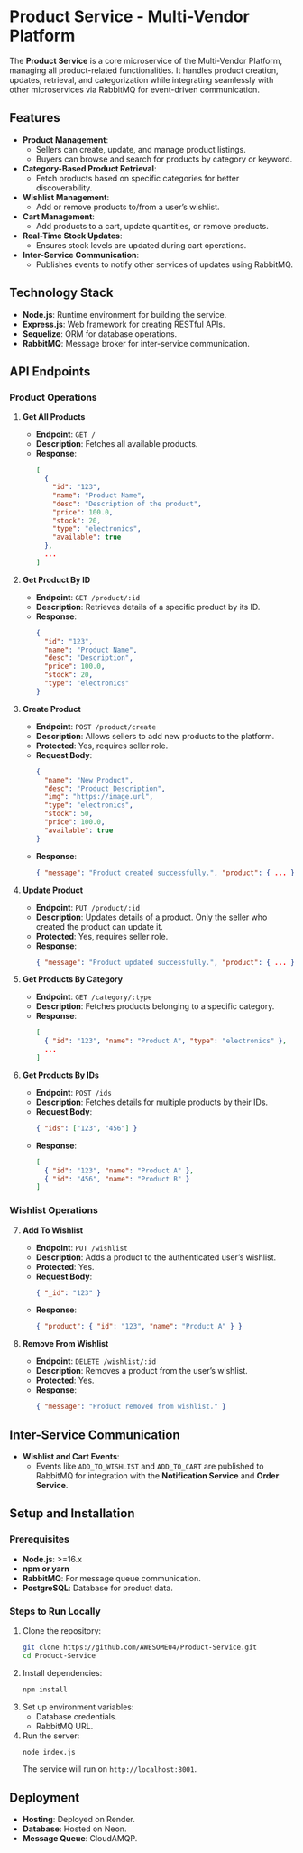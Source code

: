 # Product Service - Multi-Vendor Platform

The **Product Service** is a core microservice of the Multi-Vendor Platform, managing all product-related functionalities. It handles product creation, updates, retrieval, and categorization while integrating seamlessly with other microservices via RabbitMQ for event-driven communication.

## Features

- **Product Management**:
  - Sellers can create, update, and manage product listings.
  - Buyers can browse and search for products by category or keyword.
- **Category-Based Product Retrieval**:
  - Fetch products based on specific categories for better discoverability.
- **Wishlist Management**:
  - Add or remove products to/from a user’s wishlist.
- **Cart Management**:
  - Add products to a cart, update quantities, or remove products.
- **Real-Time Stock Updates**:
  - Ensures stock levels are updated during cart operations.
- **Inter-Service Communication**:
  - Publishes events to notify other services of updates using RabbitMQ.

## Technology Stack

- **Node.js**: Runtime environment for building the service.
- **Express.js**: Web framework for creating RESTful APIs.
- **Sequelize**: ORM for database operations.
- **RabbitMQ**: Message broker for inter-service communication.

## API Endpoints

### Product Operations

1. **Get All Products**
   - **Endpoint**: `GET /`
   - **Description**: Fetches all available products.
   - **Response**:
     ```json
     [
       {
         "id": "123",
         "name": "Product Name",
         "desc": "Description of the product",
         "price": 100.0,
         "stock": 20,
         "type": "electronics",
         "available": true
       },
       ...
     ]
     ```

2. **Get Product By ID**
   - **Endpoint**: `GET /product/:id`
   - **Description**: Retrieves details of a specific product by its ID.
   - **Response**:
     ```json
     {
       "id": "123",
       "name": "Product Name",
       "desc": "Description",
       "price": 100.0,
       "stock": 20,
       "type": "electronics"
     }
     ```

3. **Create Product**
   - **Endpoint**: `POST /product/create`
   - **Description**: Allows sellers to add new products to the platform.
   - **Protected**: Yes, requires seller role.
   - **Request Body**:
     ```json
     {
       "name": "New Product",
       "desc": "Product Description",
       "img": "https://image.url",
       "type": "electronics",
       "stock": 50,
       "price": 100.0,
       "available": true
     }
     ```
   - **Response**:
     ```json
     { "message": "Product created successfully.", "product": { ... } }
     ```

4. **Update Product**
   - **Endpoint**: `PUT /product/:id`
   - **Description**: Updates details of a product. Only the seller who created the product can update it.
   - **Protected**: Yes, requires seller role.
   - **Response**:
     ```json
     { "message": "Product updated successfully.", "product": { ... } }
     ```

5. **Get Products By Category**
   - **Endpoint**: `GET /category/:type`
   - **Description**: Fetches products belonging to a specific category.
   - **Response**:
     ```json
     [
       { "id": "123", "name": "Product A", "type": "electronics" },
       ...
     ]
     ```

6. **Get Products By IDs**
   - **Endpoint**: `POST /ids`
   - **Description**: Fetches details for multiple products by their IDs.
   - **Request Body**:
     ```json
     { "ids": ["123", "456"] }
     ```
   - **Response**:
     ```json
     [
       { "id": "123", "name": "Product A" },
       { "id": "456", "name": "Product B" }
     ]
     ```

### Wishlist Operations

7. **Add To Wishlist**
   - **Endpoint**: `PUT /wishlist`
   - **Description**: Adds a product to the authenticated user’s wishlist.
   - **Protected**: Yes.
   - **Request Body**:
     ```json
     { "_id": "123" }
     ```
   - **Response**:
     ```json
     { "product": { "id": "123", "name": "Product A" } }
     ```

8. **Remove From Wishlist**
   - **Endpoint**: `DELETE /wishlist/:id`
   - **Description**: Removes a product from the user’s wishlist.
   - **Protected**: Yes.
   - **Response**:
     ```json
     { "message": "Product removed from wishlist." }
     ```

## Inter-Service Communication

- **Wishlist and Cart Events**:
  - Events like `ADD_TO_WISHLIST` and `ADD_TO_CART` are published to RabbitMQ for integration with the **Notification Service** and **Order Service**.

## Setup and Installation

### Prerequisites

- **Node.js**: >=16.x
- **npm or yarn**
- **RabbitMQ**: For message queue communication.
- **PostgreSQL**: Database for product data.

### Steps to Run Locally

1. Clone the repository:
   ```bash
   git clone https://github.com/AWESOME04/Product-Service.git
   cd Product-Service
   ```
2. Install dependencies:
   ```bash
   npm install
   ```
3. Set up environment variables:
   - Database credentials.
   - RabbitMQ URL.
4. Run the server:
   ```bash
   node index.js
   ```
   The service will run on `http://localhost:8001`.

## Deployment

- **Hosting**: Deployed on Render.
- **Database**: Hosted on Neon.
- **Message Queue**: CloudAMQP.
